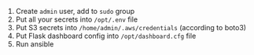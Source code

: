 1. Create `admin` user, add to `sudo` group
1. Put all your secrets into `/opt/.env` file
1. Put S3 secrets into `/home/admin/.aws/credentials` (according to boto3)
1. Put Flask dashboard config into `/opt/dashboard.cfg` file
1. Run ansible
